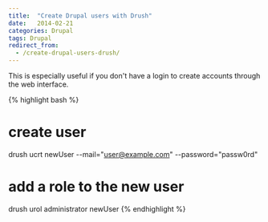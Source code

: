 ```yaml
---
title:  "Create Drupal users with Drush"
date:   2014-02-21
categories: Drupal
tags: Drupal
redirect_from:
  - /create-drupal-users-drush/
---
```


This is especially useful if you don't have a login to create accounts through the web interface.

{% highlight bash %}
# create user
drush ucrt newUser --mail="user@example.com" --password="passw0rd"
# add a role to the new user
drush urol administrator newUser
{% endhighlight %}


